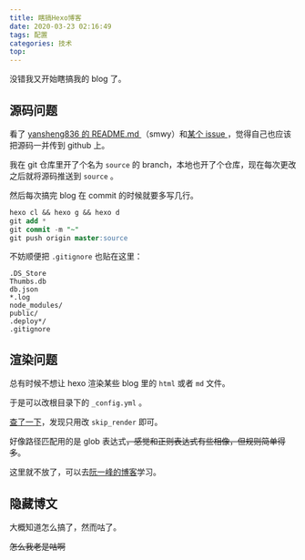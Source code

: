 ```yaml
---
title: 瞎搞Hexo博客
date: 2020-03-23 02:16:49
tags: 配置
categories: 技术
top:
---
```


没错我又开始瞎搞我的 blog 了。

<!-- more -->

## 源码问题

看了 [yansheng836 的 README.md ](https://yansheng836.github.io/README.md)（smwy）和[某个 issue ](https://github.com/hexojs/hexo/issues/3676)，觉得自己也应该把源码一并传到 github 上。

我在 git 仓库里开了个名为 `source` 的 branch，本地也开了个仓库，现在每次更改之后就将源码推送到 `source` 。

然后每次搞完 blog 在 commit 的时候就要多写几行。

```sql
hexo cl && hexo g && hexo d
git add *
git commit -m "~"
git push origin master:source
```

不妨顺便把 `.gitignore` 也贴在这里：

```plain
.DS_Store
Thumbs.db
db.json
*.log
node_modules/
public/
.deploy*/
.gitignore
```

## 渲染问题

总有时候不想让 hexo 渲染某些 blog 里的 `html` 或者 `md` 文件。

于是可以改根目录下的 `_config.yml` 。

[查了一下](https://nettee.github.io/posts/2018/Skip-rendering-files-in-Hexo/)，发现只用改 `skip_render` 即可。

好像路径匹配用的是 glob 表达式~~，感觉和正则表达式有些相像，但规则简单得多~~。

这里就不放了，可以去[阮一峰的博客](http://www.ruanyifeng.com/blog/2018/09/bash-wildcards.html)学习。

## 隐藏博文

大概知道怎么搞了，然而咕了。

~~怎么我老是咕啊~~